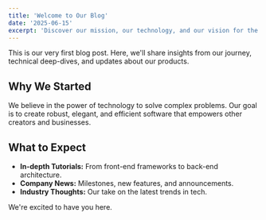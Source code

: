 ```yaml
---
title: 'Welcome to Our Blog'
date: '2025-06-15'
excerpt: 'Discover our mission, our technology, and our vision for the future of building great things.'
---
```


This is our very first blog post. Here, we'll share insights from our journey, technical deep-dives, and updates about our products.

## Why We Started

We believe in the power of technology to solve complex problems. Our goal is to create robust, elegant, and efficient software that empowers other creators and businesses.

## What to Expect

* **In-depth Tutorials:** From front-end frameworks to back-end architecture.
* **Company News:** Milestones, new features, and announcements.
* **Industry Thoughts:** Our take on the latest trends in tech.

We're excited to have you here.
